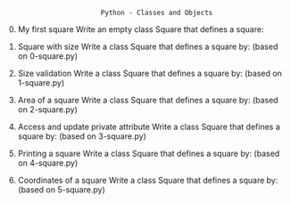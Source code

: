                             Python - Classes and Objects

0. My first square
    Write an empty class Square that defines a square:

1. Square with size
    Write a class Square that defines a square by: (based on 0-square.py)

2. Size validation
    Write a class Square that defines a square by: (based on 1-square.py)

3. Area of a square
    Write a class Square that defines a square by: (based on 2-square.py)

4. Access and update private attribute
    Write a class Square that defines a square by: (based on 3-square.py)

5. Printing a square
    Write a class Square that defines a square by: (based on 4-square.py)

6. Coordinates of a square
    Write a class Square that defines a square by: (based on 5-square.py)